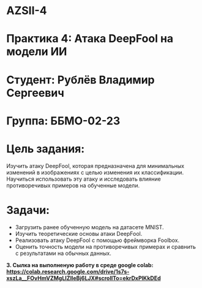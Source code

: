 # AZSII-4
# Практика 4: Атака DeepFool на модели ИИ

# Студент: Рублёв Владимир Сергеевич 

# Группа: ББМО-02-23

# Цель задания:

Изучить атаку DeepFool, которая предназначена для минимальных изменений в изображениях с целью изменения их классификации. Научиться использовать эту атаку и исследовать влияние противоречивых примеров на обученные модели. 

# Задачи:

* Загрузить ранее обученную модель на датасете MNIST.
* Изучить теоретические основы атаки DeepFool.
* Реализовать атаку DeepFool с помощью фреймворка Foolbox.
* Оценить точность модели на противоречивых примерах и сравнить с результатами на обычных данных.

**3. Сылка на выполненую работу в среде google colab: https://colab.research.google.com/drive/1s7s-xszLa__FOvHmVZMgLIZlleBj6LJX#scrollTo=ekrDxPlKkDEd** 
